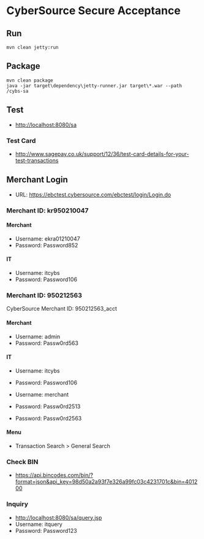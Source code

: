 CyberSource Secure Acceptance
=============================

## Run

```term
mvn clean jetty:run
```

## Package

```term
mvn clean package
java -jar target\dependency\jetty-runner.jar target\*.war --path /cybs-sa
```

## Test
 - [http://localhost:8080/sa](http://localhost:8080/sa)

### Test Card
 - http://www.sagepay.co.uk/support/12/36/test-card-details-for-your-test-transactions

## Merchant Login
- URL: https://ebctest.cybersource.com/ebctest/login/Login.do

### Merchant ID: kr950210047

#### Merchant
 - Username: ekra01210047
 - Password: Password852

#### IT
 - Username: itcybs
 - Password: Password106

### Merchant ID: 950212563
CyberSource Merchant ID: 950212563_acct

#### Merchant
 - Username: admin
 - Password: Passw0rd563

#### IT
 - Username: itcybs
 - Password: Password106

 - Username: merchant
 - Password: Passw0rd2513
 - Password: Passw0rd2563


#### Menu
- Transaction Search > General Search

### Check BIN
 - https://api.bincodes.com/bin/?format=json&api_key=98d50a2a93f7e326a99fc03c4231701c&bin=401200

### Inquiry
 - [http://localhost:8080/sa/query.jsp](http://localhost:8080/sa/query.jsp)
 - Username: itquery
 - Password: Password123
